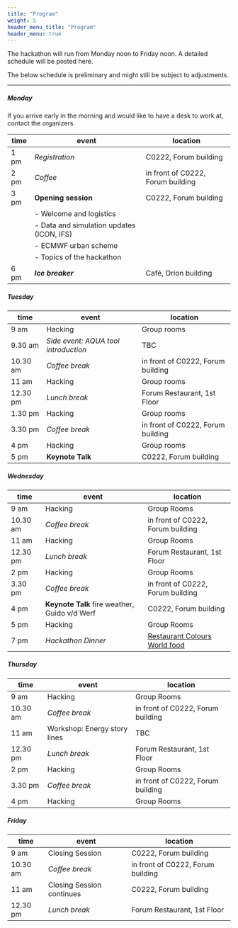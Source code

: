 ```yaml
---
title: "Program"
weight: 5
header_menu_title: "Program"
header_menu: true
---
```

The hackathon will run from Monday noon to Friday noon. A detailed schedule will be posted here. 

The below schedule is preliminary and might still be subject to adjustments.

----

##### Monday

If you arrive early in the morning and would like to have a desk to work at, contact the organizers.

| time | event | location |
| -------- | -------- | -------- |
| 1 pm   | *Registration*     | C0222, Forum building  |
| 2 pm   | *Coffee*     | in front of C0222, Forum building  |
| 3 pm     | **Opening session**  | C0222, Forum building |
| | - Welcome and logistics | |
| | - Data and simulation updates (ICON, IFS) | |
| | - ECMWF urban scheme | | 
| | - Topics of the hackathon | |
| 6 pm     | ***Ice breaker*** | Café, Orion building |

##### Tuesday
| time | event | location |
| -------- | -------- | -------- |
| 9 am     | Hacking     | Group rooms |
| 9.30 am  | *Side event: AQUA tool introduction* |  TBC  
| 10.30 am     | *Coffee break* | in front of C0222, Forum building |
| 11 am     | Hacking | Group rooms |
| 12.30 pm     | *Lunch break* | Forum Restaurant, 1st Floor |
| 1.30 pm     | Hacking  | Group rooms |
| 3.30 pm     | *Coffee break* |  in front of C0222, Forum building |
| 4 pm     | Hacking  | Group rooms |
| 5 pm     | **Keynote Talk** | 	C0222, Forum building  |

##### Wednesday
| time | event | location |
| -------- | -------- | -------- |
| 9 am    | Hacking     | Group Rooms |
| 10.30 am     | *Coffee break* | in front of C0222, Forum building |
| 11 am     | Hacking | Group Rooms |
| 12.30 pm     | *Lunch break* | Forum Restaurant, 1st Floor |
| 2 pm     | Hacking  | Group Rooms |
| 3.30 pm     | *Coffee break* | in front of C0222, Forum building |
| 4 pm     | **Keynote Talk** fire weather, Guido v/d Werf |  	C0222, Forum building |
| 5 pm | Hacking | Group Rooms |
| 7 pm     | *Hackathon Dinner* |  [Restaurant Colours World food](https://www.colorsworldfood.nl/)  |

##### Thursday
| time | event | location |
| -------- | -------- | -------- |
| 9 am     | Hacking | Group Rooms |
| 10.30 am  | *Coffee break* | in front of C0222, Forum building |
| 11 am  | Workshop: Energy story lines  | TBC |
| 12.30 pm     | *Lunch break* | Forum Restaurant, 1st Floor |
| 2 pm     | Hacking  | Group Rooms |
| 3.30 pm     | *Coffee break* | in front of C0222, Forum building |
| 4 pm     | Hacking | Group Rooms |

##### Friday
| time | event | location |
| -------- | -------- | -------- |
| 9 am     | Closing Session  | C0222, Forum building |
| 10.30 am     | *Coffee break* | in front of C0222, Forum building |
| 11 am     | Closing Session continues | C0222, Forum building |
| 12.30 pm     | *Lunch break* | Forum Restaurant, 1st Floor |
